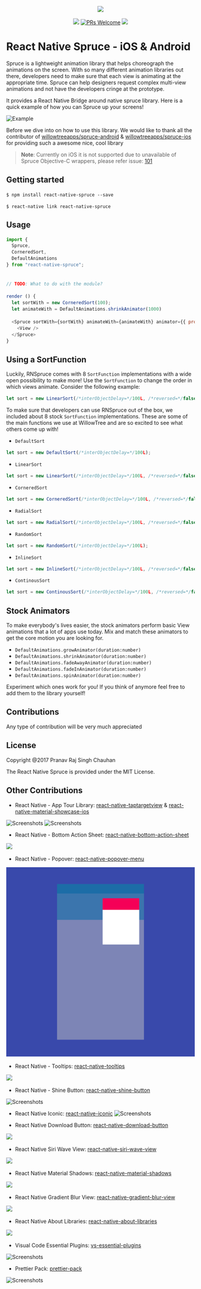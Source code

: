 
<p align="center">
  <img src="https://github.com/willowtreeapps/spruce-ios/raw/master/imgs/header_image.png" />
</p>

<p align="center">
  <a href="https://www.npmjs.com/package/react-native-spruce"><img src="http://img.shields.io/npm/v/react-native-spruce.svg?style=flat" /></a>
  <a href="https://github.com/prscX/react-native-spruce/pulls"><img alt="PRs Welcome" src="https://img.shields.io/badge/PRs-welcome-brightgreen.svg" /></a>
  <a href="https://github.com/prscX/react-native-spruce#License"><img src="https://img.shields.io/npm/l/react-native-spruce.svg?style=flat" /></a>
</p>


# React Native Spruce - iOS & Android

Spruce is a lightweight animation library that helps choreograph the animations on the screen. With so many different animation libraries out there, developers need to make sure that each view is animating at the appropriate time. Spruce can help designers request complex multi-view animations and not have the developers cringe at the prototype.

It provides a React Native Bridge around native spruce library. Here is a quick example of how you can Spruce up your screens!

![Example](https://github.com/willowtreeapps/spruce-ios/raw/master/imgs/extensibility-tests.gif)

Before we dive into on how to use this library. We would like to thank all the contributor of [willowtreeapps/spruce-android](https://github.com/willowtreeapps/spruce-android) & [willowtreeapps/spruce-ios](https://github.com/willowtreeapps/spruce-ios) for providing such a awesome nice, cool library

> **Note**: Currently on iOS it is not supported due to unavailable of Spruce Objective-C wrappers, please refer issue: [101](https://github.com/willowtreeapps/spruce-ios/issues/101)

## Getting started

`$ npm install react-native-spruce --save`

`$ react-native link react-native-spruce`


## Usage
```javascript
import {
  Spruce,
  CorneredSort,
  DefaultAnimations
} from "react-native-spruce";


// TODO: What to do with the module?

render () {
  let sortWith = new CorneredSort(100);
  let animateWith = DefaultAnimations.shrinkAnimator(1000)

  <Spruce sortWith={sortWith} animateWith={animateWith} animator={{ propertyName: "translationX", values: [5000, 0], duration: 800 }}>
    <View />
  </Spruce>
}

```

## Using a SortFunction
Luckily, RNSpruce comes with 8 `SortFunction` implementations with a wide open possibility to make more! Use the `SortFunction` to change the order in which views animate. Consider the following example:

```javascript
let sort = new LinearSort(/*interObjectDelay=*/100L, /*reversed=*/false, LinearSort.Direction.TOP_TO_BOTTOM);
```

To make sure that developers can use RNSpruce out of the box, we included about 8 stock `SortFunction` implementations. These are some of the main functions we use at WillowTree and are so excited to see what others come up with!

- `DefaultSort`
```javascript
let sort = new DefaultSort(/*interObjectDelay=*/100L);
```

- `LinearSort`
```javascript
let sort = new LinearSort(/*interObjectDelay=*/100L, /*reversed=*/false, LinearSort.Direction.TOP_TO_BOTTOM);
```

- `CorneredSort`
```javascript
let sort = new CorneredSort(/*interObjectDelay=*/100L, /*reversed=*/false, CorneredSort.Corner.TOP_LEFT);
```

- `RadialSort`
```javascript
let sort = new RadialSort(/*interObjectDelay=*/100L, /*reversed=*/false, RadialSort.Position.TOP_LEFT);
```

- `RandomSort`
```javascript
let sort = new RandomSort(/*interObjectDelay=*/100L);
```

- `InlineSort`
```javascript
let sort = new InlineSort(/*interObjectDelay=*/100L, /*reversed=*/false, LinearSort.Direction.TOP_TO_BOTTOM);
```

- `ContinousSort`
```javascript
let sort = new ContinousSort(/*interObjectDelay=*/100L, /*reversed=*/false, ContinousSort.Position.TOP_LEFT);
```

## Stock Animators

To make everybody's lives easier, the stock animators perform basic View animations that a lot of apps use today. Mix and match these animators to get the core motion you are looking for.

- `DefaultAnimations.growAnimator(duration:number)`
- `DefaultAnimations.shrinkAnimator(duration:number)`
- `DefaultAnimations.fadeAwayAnimator(duration:number)`
- `DefaultAnimations.fadeInAnimator(duration:number)`
- `DefaultAnimations.spinAnimator(duration:number)`


Experiment which ones work for you! If you think of anymore feel free to add them to the library yourself!



## Contributions
Any type of contribution will be very much appreciated

## License
Copyright @2017 Pranav Raj Singh Chauhan

The React Native Spruce is provided under the MIT License.



## Other Contributions
- React Native - App Tour Library: [react-native-taptargetview](https://github.com/prscX/react-native-taptargetview) & [react-native-material-showcase-ios](https://github.com/prscX/react-native-material-showcase-ios)

![Screenshots](https://github.com/KeepSafe/TapTargetView/raw/master/.github/video.gif)
![Screenshots](https://github.com/aromajoin/material-showcase-ios/raw/master/art/material-showcase.gif?raw=true)

- React Native - Bottom Action Sheet: [react-native-bottom-action-sheet](https://github.com/prscX/react-native-bottom-action-sheet)

![](https://github.com/rubensousa/BottomSheetBuilder/raw/master/screens/normal_demo.gif)

- React Native - Popover: [react-native-popover-menu](https://github.com/prscX/react-native-popover-menu)

![](https://github.com/zawadz88/MaterialPopupMenu/raw/master/art/components_menus.png)

- React Native - Tooltips: [react-native-tooltips](https://github.com/prscX/react-native-tooltips)

![](https://camo.githubusercontent.com/add1764d27026b81adb117e07a10781c9abbde1b/687474703a2f2f692e696d6775722e636f6d2f4f4e383257526c2e676966)

- React Native - Shine Button: [react-native-shine-button](https://github.com/prscX/react-native-shine-button)

![Screenshots](https://raw.githubusercontent.com/ChadCSong/ShineButton/master/demo_shine_others.gif)

- React Native Iconic: [react-native-iconic](https://github.com/prscX/react-native-iconic)
![Screenshots](https://camo.githubusercontent.com/b18993cbfe91de8abdc0019dc9a6cd44707eec21/68747470733a2f2f6431337961637572716a676172612e636c6f756466726f6e742e6e65742f75736572732f3338313133332f73637265656e73686f74732f313639363538302f766266706f70666c6174627574746f6e332e676966)

- React Native Download Button: [react-native-download-button](https://github.com/prscX/react-native-download-button)

![](https://github.com/fenjuly/ArrowDownloadButton/raw/master/screenshots/arrowdownloadbutton.gif)

- React Native Siri Wave View: [react-native-siri-wave-view](https://github.com/prscX/react-native-siri-wave-view)

![](https://cdn.dribbble.com/users/341264/screenshots/2203511/wave.gif)

- React Native Material Shadows: [react-native-material-shadows](https://github.com/prscX/react-native-material-shadows)

![](
https://raw.githubusercontent.com/harjot-oberai/MaterialShadows/master/screens/cover.png
)

- React Native Gradient Blur View: [react-native-gradient-blur-view](https://github.com/prscX/react-native-gradient-blur-view)

![](
https://github.com/prscX/react-native-gradient-blur-view/raw/master/assets/hero.png
)

- React Native About Libraries: [react-native-about-libraries](https://github.com/prscX/react-native-about-libraries)

![](
https://github.com/prscX/react-native-about-libraries/raw/master/hero.png
)

- Visual Code Essential Plugins: [vs-essential-plugins](https://github.com/prscX/vs-essential-plugins)

![Screenshots](https://pbs.twimg.com/profile_images/922911523328081920/jEKFRPKV_400x400.jpg)

- Prettier Pack: [prettier-pack](https://github.com/prscX/prettier-pack)

![Screenshots](https://raw.githubusercontent.com/prettier/prettier-logo/master/images/prettier-banner-light.png)


